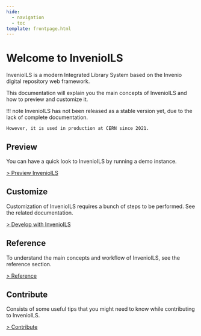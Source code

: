 ```yaml
---
hide:
  - navigation
  - toc
template: frontpage.html
---
```


# Welcome to InvenioILS

InvenioILS is a modern Integrated Library System based on the Invenio digital repository web framework.

This documentation will explain you the main concepts of InvenioILS and how to preview and customize it.

!!! note
    InvenioILS has not been released as a stable version yet, due to the lack of complete documentation.

    However, it is used in production at CERN since 2021.

## Preview

You can have a quick look to InvenioILS by running a demo instance.

[> Preview InvenioILS](preview.md)

## Customize

Customization of InvenioILS requires a bunch of steps to be performed. See the related documentation.

[> Develop with InvenioILS](install.md)

## Reference

To understand the main concepts and workflow of InvenioILS, see the reference section.

[> Reference](reference/data_model.md)

## Contribute

Consists of some useful tips that you might need to know while contributing to InvenioILS.

[> Contribute](contribute/ils_development.md)

